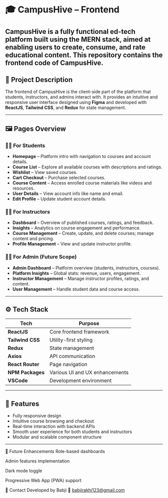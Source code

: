 
# 🎓 CampusHive – Frontend

CampusHive is a fully functional ed-tech platform built using the MERN stack, aimed at enabling users to create, consume, and rate educational content. This repository contains the **frontend** code of CampusHive.
---

## 📌 Project Description

The frontend of CampusHive is the client-side part of the platform that students, instructors, and admins interact with. It provides an intuitive and responsive user interface designed using **Figma** and developed with **ReactJS**, **Tailwind CSS**, and **Redux** for state management.


---

## 🖼️ Pages Overview

### 👨‍🎓 For Students
- **Homepage** – Platform intro with navigation to courses and account details.
- **Course List** – Explore all available courses with descriptions and ratings.
- **Wishlist** – View saved courses.
- **Cart Checkout** – Purchase selected courses.
- **Course Content** – Access enrolled course materials like videos and resources.
- **User Details** – View account info like name and email.
- **Edit Profile** – Update student account details.

### 👩‍🏫 For Instructors
- **Dashboard** – Overview of published courses, ratings, and feedback.
- **Insights** – Analytics on course engagement and performance.
- **Course Management** – Create, update, and delete courses; manage content and pricing.
- **Profile Management** – View and update instructor profile.

### 👩‍💼 For Admin (Future Scope)
- **Admin Dashboard** – Platform overview (students, instructors, courses).
- **Platform Insights** – Global stats: revenue, users, engagement.
- **Instructor Management** – Manage instructor profiles, ratings, and content.
- **User Management** – Handle student data and course access.

---

## ⚙️ Tech Stack

| Tech | Purpose |
|------|---------|
| **ReactJS** | Core frontend framework |
| **Tailwind CSS** | Utility-first styling |
| **Redux** | State management |
| **Axios** | API communication |
| **React Router** | Page navigation |
| **NPM Packages** | Various UI and UX enhancements |
| **VSCode** | Development environment |

---

## 🚀 Features

- Fully responsive design
- Intuitive course browsing and checkout
- Real-time interaction with backend APIs
- Smooth user experience for both students and instructors
- Modular and scalable component structure

---

🔮 Future Enhancements
Role-based dashboards

Admin features implementation

Dark mode toggle

Progressive Web App (PWA) support

📧 Contact
Developed by Babji
📩 babjirakhi123@gmail.com